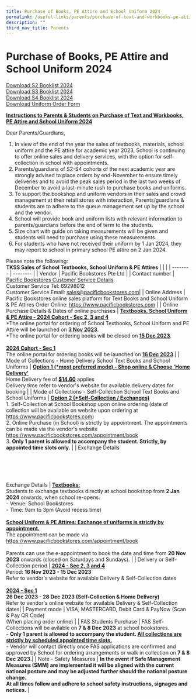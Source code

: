 ```yaml
---
title: Purchase of Books, PE Attire and School Uniform 2024
permalink: /useful-links/parents/purchase-of-text-and-workbooks-pe-attire-and-school-uniform-2024/
description: ""
third_nav_title: Parents
---
```

# Purchase of Books, PE Attire and School Uniform 2024

[Download S2 Booklist 2024](/files/Booklist/s2%20booklist%202024.pdf)<br>[Download S3 Booklist 2024](/files/Booklist/s3%20booklist%202024.pdf)<br>[Download S4 Booklist 2024](/files/Booklist/s4%20booklist%202024.pdf)<br>[Download Uniform Order Form](/files/Booklist/tkss%20uniform%20order%20form%202024.pdf)<br>

**<u>Instructions to Parents &amp; Students on Purchase of Text and Workbooks, PE Attire and School Uniform 2024</u>**

Dear Parents/Guardians, 
1. In view of the end of the year the sales of textbooks, materials, school uniform and the PE attire for academic year 2023, School is continuing to offer online sales and delivery services, with the option for self-collection in school with appointments. 
2. Parents/guardians of S2-S4 cohorts of the next academic year are strongly advised to place orders by end-November to ensure timely deliveries and to avoid the peak sales period in the last two weeks of December to avoid a last-minute rush to purchase books and uniforms. 
3. To support the bookshop and uniform vendors in their sales and crowd management at their retail stores with interaction, Parents/guardians &amp; students are to adhere to the queue management set up by the school and the vendor. 
4. School will provide book and uniform lists with relevant information to parents/guardians before the end of term to the students. 
5. Size chart with guide on taking measurements will be given and students will need to purchase using these measurements. 
6. For students who have not received their uniform by 1 Jan 2024, they may report to school in primary school PE attire on 2 Jan 2024.

Please note the following:<br>**TKSS Sales of School Textbooks, School Uniform &amp; PE Attires**
|  | | 
| -------- | -------- | 
| Vendor    | Pacific Bookstores Pte Ltd    |
| Contact number | <u>Pacific Bookstores Customer Service Details</u><br>Customer Service Tel: 69298012<br>Customer Service Email: sales@pacificbookstores.com| 
| Online Address | Pacific Bookstores online sales platform for Text Books and School Uniform &amp; PE Attires Order Online: https://www.pacificbookstores.com | 
 | Online Purchase Details &amp; Dates of online purchases | <u>**Textbooks, School Uniform &amp; PE Attire - 2024 Cohort - Sec 2, 3 and 4**</u><br>\*The online portal for ordering of School Textbooks, School Uniform and PE Attire will be launched on <u>**3 Nov 2023**</u>.<br>\*The online portal for ordering books will be closed on <u>**15 Dec 2023**</u>.<br><br><u>**2024 Cohort - Sec 1**</u><br>The online portal for ordering books will be launched on <u>**16 Dec 2023**</u>.| 
| Mode of Collections - Home Delivery School Text Books and School Uniforms     | <u>**Option 1 (\*most preferred mode) - Shop online &amp; Choose 'Home Delivery'**</u><br>Home Delivery fee of <u>**$14.60**</u> applies<br>Delivery time refer to vendor's website for available delivery dates for booking     |
| Mode of Collections - Self-Collection School Text Books and School Uniforms | <u>**Option 2 (\*Self-Collection / Exchanges)**</u><br>1. Self-Collection at School Bookshop upon online ordering (date of collection will be available on website upon ordering at https://www.pacificbookstores.com)<br>2. Online Purchase (in School) is strictly by appointment. The appointments can be made via the vendor's website https://www.pacificbookstores.com/appointment/book<br>3. **Only 1 parent is allowed to accompany the student. Strictly, by appointed time slots only.** | 
| Exchange Details<br><br><br><br><br><br>Exchange Details | <u>**Textbooks:**</u><br>Students to exchange textbooks directly at school bookshop from **2 Jan 2024** onwards, when school re-opens.<br>- Venue: School Bookstores<br>- Time: 9am to 3pm (Avoid recess time)<br><br><u>**School Uniform &amp; PE Attires: Exchange of uniforms is strictly by appointment.**</u><br>The appointment can be made via https://www.pacificbookstores.com/appointment/book<br><br>Parents can use the e-appointment to book the date and time from **20 Nov 2023** onwards (closed on Saturdays and Sundays). | 
| Delivery or Self-Collection period | <u>**2024 - Sec 2, 3 and 4**</u><br>Period: **16 Nov 2023 - 15 Dec 2023**<br>Refer to vendor's website for available Delivery &amp; Self-Collection dates<br><br><u>**2024 - Sec 1**</u><br>**26 Dec 2023 - 28 Dec 2023 (Self-Collection &amp; Home Delivery)**<br>Refer to vendor's online website for available Delivery &amp; Self-Collection dates| 
| Payment mode | VISA, MASTERCARD, Debit Card &amp; PayNow (Scan &amp; Pay QR Code)<br>(When placing order online) |
| FAS Students Purchase | FAS Self-Collections will be avilable on **7 &amp; 8 Dec 2023** at school bookstores.<br>- **Only 1 parent is allowed to accompany the student. <u>All collections are strictly by scheduled appointed time slots.</u>**<br>- Vendor will contact directly once FAS applications are confirmed and approved by School for ordering arrangements or walk in collection on **7 &amp; 8 Dec 2023**.|
| Note - Safety Measures | **In the event if Safe Management Measures (SMM) are implemented it will be aligned with the current national posture and may be adjusted further should the national posture change.<br>At all times follow and adhere to school safety instructions, signages and notices.** |
